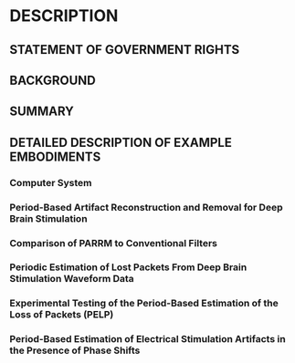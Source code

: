 # DESCRIPTION

## STATEMENT OF GOVERNMENT RIGHTS

## BACKGROUND

## SUMMARY

## DETAILED DESCRIPTION OF EXAMPLE EMBODIMENTS

### Computer System

### Period-Based Artifact Reconstruction and Removal for Deep Brain Stimulation

### Comparison of PARRM to Conventional Filters

### Periodic Estimation of Lost Packets From Deep Brain Stimulation Waveform Data

### Experimental Testing of the Period-Based Estimation of the Loss of Packets (PELP)

### Period-Based Estimation of Electrical Stimulation Artifacts in the Presence of Phase Shifts

